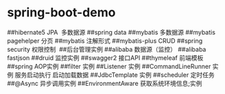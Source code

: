 # spring-boot-demo
##hibernate5 JPA  多数据源
##spring data
##mybatis 多数据源
  ##mybatis pagehelper 分页
  ##mybatis 注解形式
  ##mybatis-plus CRUD
##spring security 权限控制
  ##后台管理实例
##alibaba 数据源（监控）
  ##alibaba fastjson
  ##druid 监控实例
##swagger2 接口API
##thymeleaf 前端模板
##spring AOP实例
##filter 实例
##Listener 实例
##CommandLineRunner 实例 服务启动执行 启动加载数据
##JdbcTemplate 实例
##scheduler 定时任务
##@Async 异步调用实例
##EnvironmentAware 获取系统环境信息;实例
